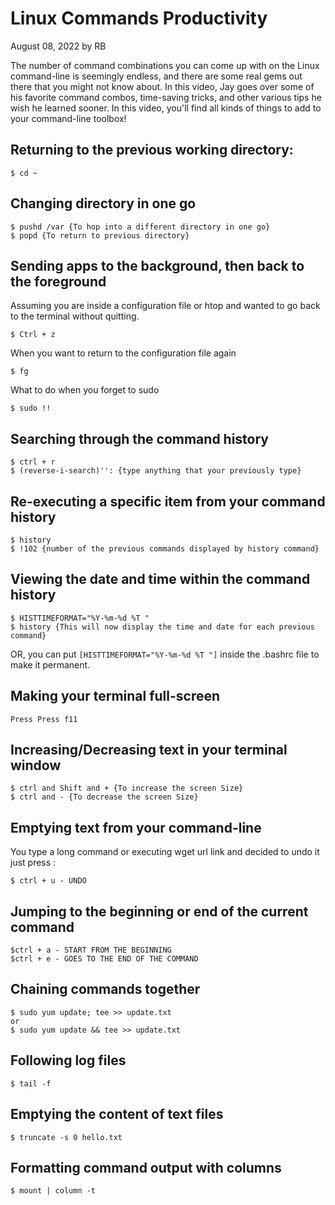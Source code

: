 
# Linux Commands Productivity
August 08, 2022 by RB

The number of command combinations you can come up with on the Linux command-line is seemingly endless, and there are some real gems out there that you might not know about. In this video, Jay goes over some of his favorite command combos, time-saving tricks, and other various tips he wish he learned sooner. In this video, you'll find all kinds of things to add to your command-line toolbox!

## Returning to the previous working directory:
```
$ cd ~
```
## Changing directory in one go
```
$ pushd /var {To hop into a different directory in one go}
$ popd {To return to previous directory}
```
## Sending apps to the background, then back to the foreground
Assuming you are inside a configuration file or htop and wanted to go back to the terminal without quitting.
```
$ Ctrl + z
```
When you want to return to the configuration file again
```
$ fg
```
What to do when you forget to sudo
```
$ sudo !!
```
## Searching through the command history
```
$ ctrl + r
$ (reverse-i-search)'': {type anything that your previously type}
```
## Re-executing a specific item from your command history
```
$ history
$ !102 {number of the previous commands displayed by history command}
```
## Viewing the date and time within the command history
```
$ HISTTIMEFORMAT="%Y-%m-%d %T "
$ history {This will now display the time and date for each previous command}
```
OR, you can put `[HISTTIMEFORMAT="%Y-%m-%d %T "]` inside the .bashrc file to make it permanent.

## Making your terminal full-screen
```
Press Press f11
```
## Increasing/Decreasing text in your terminal window
```
$ ctrl and Shift and + {To increase the screen Size}
$ ctrl and - {To decrease the screen Size}
```
## Emptying text from your command-line

You type a long command or executing wget url link and decided to undo it just press :
```
$ ctrl + u - UNDO
```
## Jumping to the beginning or end of the current command
```
$ctrl + a - START FROM THE BEGINNING
$ctrl + e - GOES TO THE END OF THE COMMAND
```
## Chaining commands together
```
$ sudo yum update; tee >> update.txt
or
$ sudo yum update && tee >> update.txt
```
## Following log files
```
$ tail -f
```
## Emptying the content of text files
```
$ truncate -s 0 hello.txt
```
## Formatting command output with columns
```
$ mount | column -t
```